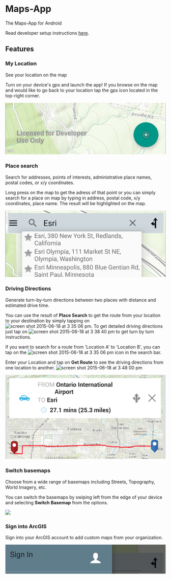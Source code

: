 Maps-App
==================
The Maps-App for Android 

Read developer setup instructions [here](https://github.com/Esri/maps-app-android/blob/master/README.md). 

## Features

### My Location
See your location on the map

Turn on your device's gps and launch the app! If you browse on the map and would like to go back to your location tap the gps icon located in the top-right corner.

![](my-location.png)

### Place search
Search for addresses, points of interests, administrative place names, postal codes, or x/y coordinates.  

Long press on the map to get the adress of that point or you can simply search for a place on map by typing in address, postal code, x/y coordinates, place name. The result will be highlighted on the map.

![](place-search.png)

### Driving Directions
Generate turn-by-turn directions between two places with distance and estimated drive time.  

You can use the result of **Place Search** to get the route from your location to your destination by simply tapping on  ![screen shot 2015-06-18 at 3 35 06 pm](https://cloud.githubusercontent.com/assets/12648228/8243836/b1f0ce5e-15cf-11e5-8d3b-8e28a7eb0fa7.png). To get detailed driving directions just tap on ![screen shot 2015-06-18 at 3 38 40 pm](https://cloud.githubusercontent.com/assets/12648228/8243890/27cb1896-15d0-11e5-9a85-3da51ffcc32a.png) to get turn by turn instructions.
 
If you want to search for a route from 'Location A' to 'Location B', you can tap on the ![screen shot 2015-06-18 at 3 35 06 pm](https://cloud.githubusercontent.com/assets/12648228/8243836/b1f0ce5e-15cf-11e5-8d3b-8e28a7eb0fa7.png) icon in the search bar. 
 
Enter your Location and tap on **Get Route** to see the driving directions from one location to another. 
![screen shot 2015-06-18 at 3 48 00 pm](https://cloud.githubusercontent.com/assets/12648228/8244025/7062a0f0-15d1-11e5-8506-5fa40402316b.png)

![](driving-directions.png)
### Switch basemaps
Choose from a wide range of basemaps including Streets, Topography, World Imagery, etc.  

You can switch the basemaps by swiping left from the edge of your device and selecting **Switch Basemap** from the options.

![](switch-basemap.png)


### Sign into ArcGIS
Sign into your ArcGIS account to add custom maps from your organization.

![](sign-in.png)
